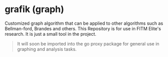 # grafik (graph)
Customized graph algorithm that can be applied to other algorithms such as Bellman-ford, Brandes and others. This Repository is for use in FITM Elite's research. It is just a small tool in the project.

> It will soon be imported into the go proxy package for general use in graphing and analysis tasks.
